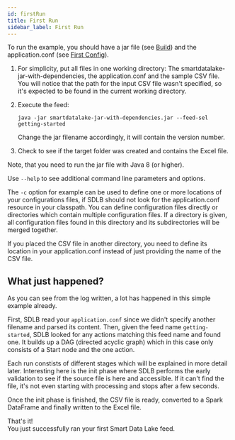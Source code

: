 ```yaml
---
id: firstRun
title: First Run
sidebar_label: First Run
---
```

To run the example, you should have a jar file (see [Build](build.md)) and the application.conf (see [First Config](firstConfig.md)).

1. For simplicity, put all files in one working directory: The smartdatalake-jar-with-dependencies, the application.conf and the sample CSV file.
   You will notice that the path for the input CSV file wasn't specified, so it's expected to be found in the current working directory.
1. Execute the feed:

   `java -jar smartdatalake-jar-with-dependencies.jar --feed-sel getting-started`

   Change the jar filename accordingly, it will contain the version number.

1. Check to see if the target folder was created and contains the Excel file.

Note, that you need to run the jar file with Java 8 (or higher).

Use `--help` to see additional command line parameters and options.

The `-c` option for example can be used to define one or more locations of your configurations files, if SDLB should not look for the application.conf resource in your classpath.
You can define configuration files directly or directories which contain multiple configuration files.
If a directory is given, all configuration files found in this directory and its subdirectories will be merged together.

If you placed the CSV file in another directory, you need to define its location in your application.conf instead of just providing the name of the CSV file.

## What just happened?
As you can see from the log written, a lot has happened in this simple example already.

First, SDLB read your `application.conf` since we didn't specify another filename and parsed its content. 
Then, given the feed name `getting-started`, SDLB looked for any actions matching this feed name and found one.
It builds up a DAG (directed acyclic graph) which in this case only consists of a Start node and the one action.

Each run constists of different stages which will be explained in more detail later. 
Interesting here is the init phase where SDLB performs the early validation to see if the source file is here and accessible.
If it can't find the file, it's not even starting with processing and stops after a few seconds.

Once the init phase is finished, the CSV file is ready, converted to a Spark DataFrame and finally written to the Excel file.


That's it!   
You just successfully ran your first Smart Data Lake feed.